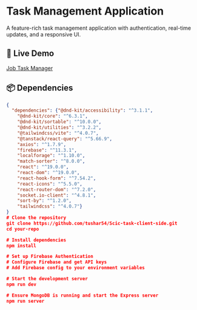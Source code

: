 # Task Management Application

A feature-rich task management application with authentication, real-time updates, and a responsive UI.

## 🚀 Live Demo
[Job Task Manager](https://jobtaskforscic.web.app/)

## 📦 Dependencies
```json
{
  "dependencies": {"@dnd-kit/accessibility": "^3.1.1",
    "@dnd-kit/core": "^6.3.1",
    "@dnd-kit/sortable": "^10.0.0",
    "@dnd-kit/utilities": "^3.2.2",
    "@tailwindcss/vite": "^4.0.7",
    "@tanstack/react-query": "^5.66.9",
    "axios": "^1.7.9",
    "firebase": "^11.3.1",
    "localforage": "^1.10.0",
    "match-sorter": "^8.0.0",
    "react": "^19.0.0",
    "react-dom": "^19.0.0",
    "react-hook-form": "^7.54.2",
    "react-icons": "^5.5.0",
    "react-router-dom": "^7.2.0",
    "socket.io-client": "^4.8.1",
    "sort-by": "^1.2.0",
    "tailwindcss": "^4.0.7"}
}
# Clone the repository
git clone https://github.com/tushar54/Scic-task-client-side.git
cd your-repo

# Install dependencies
npm install

# Set up Firebase Authentication
# Configure Firebase and get API keys
# Add Firebase config to your environment variables

# Start the development server
npm run dev

# Ensure MongoDB is running and start the Express server
npm run server

